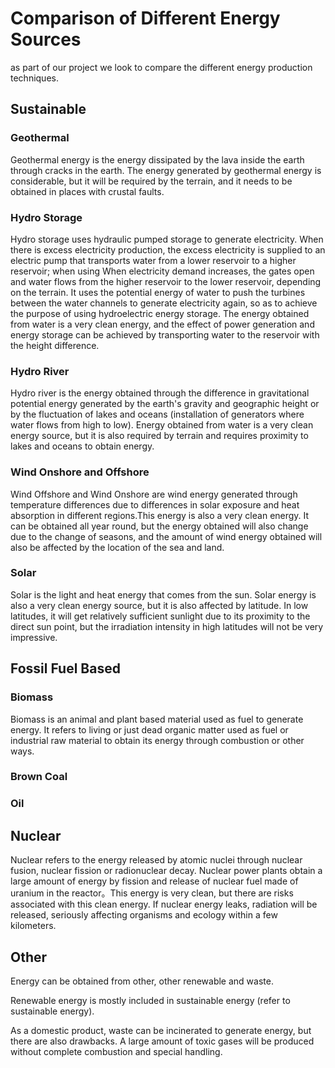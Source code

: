 # Comparison of Different Energy Sources
as part of our project we look to compare the different energy production techniques.

## Sustainable
### Geothermal
Geothermal energy is the energy dissipated by the lava inside the earth through cracks in the earth. The energy generated by geothermal energy is considerable, but it will be required by the terrain, and it needs to be obtained in places with crustal faults.

### Hydro Storage
Hydro storage uses hydraulic pumped storage to generate electricity. When there is excess electricity production, the excess electricity is supplied to an electric pump that transports water from a lower reservoir to a higher reservoir; when using When electricity demand increases, the gates open and water flows from the higher reservoir to the lower reservoir, depending on the terrain. It uses the potential energy of water to push the turbines between the water channels to generate electricity again, so as to achieve the purpose of using hydroelectric energy storage. The energy obtained from water is a very clean energy, and the effect of power generation and energy storage can be achieved by transporting water to the reservoir with the height difference.

### Hydro River
Hydro river is the energy obtained through the difference in gravitational potential energy generated by the earth's gravity and geographic height or by the fluctuation of lakes and oceans (installation of generators where water flows from high to low). Energy obtained from water is a very clean energy source, but it is also required by terrain and requires proximity to lakes and oceans to obtain energy.

### Wind Onshore and Offshore 
Wind Offshore and Wind Onshore are wind energy generated through temperature differences due to differences in solar exposure and heat absorption in different regions.This energy is also a very clean energy. It can be obtained all year round, but the energy obtained will also change due to the change of seasons, and the amount of wind energy obtained will also be affected by the location of the sea and land.


### Solar
Solar is the light and heat energy that comes from the sun. Solar energy is also a very clean energy source, but it is also affected by latitude. In low latitudes, it will get relatively sufficient sunlight due to its proximity to the direct sun point, but the irradiation intensity in high latitudes will not be very impressive.

## Fossil Fuel Based
### Biomass
Biomass is an animal and plant based material used as fuel to generate energy. It refers to living or just dead organic matter used as fuel or industrial raw material to obtain its energy through combustion or other ways.
 
### Brown Coal

### Oil

### 

## Nuclear
Nuclear refers to the energy released by atomic nuclei through nuclear fusion, nuclear fission or radionuclear decay. Nuclear power plants obtain a large amount of energy by fission and release of nuclear fuel made of uranium in the reactor。This energy is very clean, but there are risks associated with this clean energy. If nuclear energy leaks, radiation will be released, seriously affecting organisms and ecology within a few kilometers.

## Other
Energy can be obtained from other, other renewable and waste.

Renewable energy is mostly included in sustainable energy (refer to sustainable energy).

As a domestic product, waste can be incinerated to generate energy, but there are also drawbacks. A large amount of toxic gases will be produced without complete combustion and special handling.
